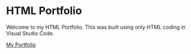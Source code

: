 # HTML Portfolio
Welcome to my HTML Portfolio. This was built using only HTML coding in Visual Studio Code.

[My Portfolio](https://two-suns.github.io/html-portfolio/)
